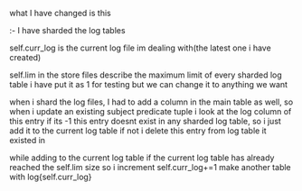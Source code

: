 what I have changed is this

:- I have sharded the log tables

self.curr_log is the current log file im dealing with(the latest one i have created) 

self.lim in the store files describe the maximum limit of every sharded log table i have put it as 1 for testing but we can change it to anything we want

when i shard the log files, I had to add a column in the main table as well, so when i update an existing subject predicate tuple 
i look at the log column of this entry if its -1 this entry doesnt exist in any sharded log table, so  i just add it to the current log table
if not i delete this entry from log table it existed in 


while adding to the current log table if the current log table has already reached the self.lim size so i increment self.curr_log+=1 make another table with log{self.curr_log}


